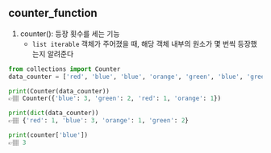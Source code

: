 ## counter_function

1. counter(): 등장 횟수를 세는 기능
   * `list iterable` 객체가 주어졌을 때, 해당 객체 내부의 원소가 몇 번씩 등장했는지 알려준다

```python
from collections import Counter
data_counter = ['red', 'blue', 'blue', 'orange', 'green', 'blue', 'green']

print(Counter(data_counter))
👉🏽 Counter({'blue': 3, 'green': 2, 'red': 1, 'orange': 1})

print(dict(data_counter))
👉🏽 {'red': 1, 'blue': 3, 'orange': 1, 'green': 2}

print(counter['blue'])
👉🏽 3
```